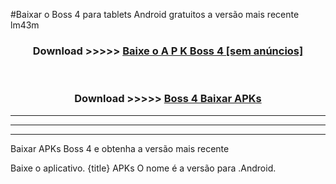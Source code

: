 #Baixar o Boss 4   para tablets Android gratuitos a versão mais recente lm43m


<div align="center">
<h3>Download >>>>> <a href="https://pt-web.web.app/?pt= Boss 4 ">Baixe o A P K Boss 4  [sem anúncios]</a></h3><br>

<h3>Download >>>>> <a href="https://pt-web.web.app/?pt= Boss 4 ">Boss 4  Baixar APKs</a></h3>
</div>

----------------------------------------------------------

----------------------------------------------------------

----------------------------------------------------------

Baixar APKs Boss 4  e obtenha a versão mais recente

Baixe o aplicativo. {title} APKs O nome é a versão para .Android.



